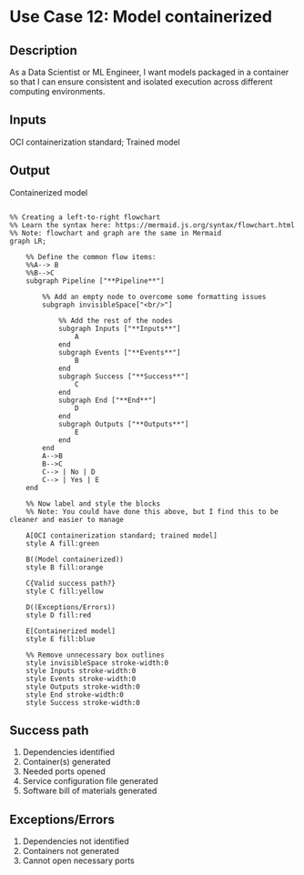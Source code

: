# Use Case 12: Model containerized

## Description

As a Data Scientist or ML Engineer, I want models packaged in a container so that I can ensure consistent and isolated execution across different computing environments.

## Inputs

OCI containerization standard;
Trained model

## Output

Containerized model

```mermaid

%% Creating a left-to-right flowchart
%% Learn the syntax here: https://mermaid.js.org/syntax/flowchart.html
%% Note: flowchart and graph are the same in Mermaid
graph LR;

    %% Define the common flow items:
    %%A--> B
    %%B-->C
    subgraph Pipeline ["**Pipeline**"]
        
        %% Add an empty node to overcome some formatting issues
        subgraph invisibleSpace["<br/>"]

            %% Add the rest of the nodes
            subgraph Inputs ["**Inputs**"]
                A
            end
            subgraph Events ["**Events**"]
                B
            end
            subgraph Success ["**Success**"]
                C
            end
            subgraph End ["**End**"]
                D
            end
            subgraph Outputs ["**Outputs**"]
                E
            end
        end
        A-->B
        B-->C
        C--> | No | D
        C--> | Yes | E
    end

    %% Now label and style the blocks
    %% Note: You could have done this above, but I find this to be cleaner and easier to manage

    A[OCI containerization standard; trained model]
    style A fill:green

    B((Model containerized))
    style B fill:orange

    C{Valid success path?}
    style C fill:yellow

    D((Exceptions/Errors))
    style D fill:red

    E[Containerized model]
    style E fill:blue

    %% Remove unnecessary box outlines
    style invisibleSpace stroke-width:0
    style Inputs stroke-width:0
    style Events stroke-width:0
    style Outputs stroke-width:0
    style End stroke-width:0
    style Success stroke-width:0

```


## Success path

1. Dependencies identified
2. Container(s) generated
3. Needed ports opened
4. Service configuration file generated
5. Software bill of materials generated
    
## Exceptions/Errors

1. Dependencies not identified
2. Containers not generated
3. Cannot open necessary ports